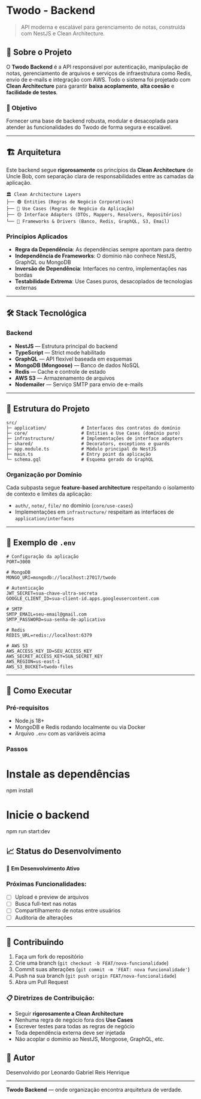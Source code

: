# Twodo - Backend

> API moderna e escalável para gerenciamento de notas, construída com NestJS e Clean Architecture.

## 📖 Sobre o Projeto

O **Twodo Backend** é a API responsável por autenticação, manipulação de notas, gerenciamento de arquivos e serviços de infraestrutura como Redis, envio de e-mails e integração com AWS. Todo o sistema foi projetado com **Clean Architecture** para garantir **baixa acoplamento**, **alta coesão** e **facilidade de testes**.

### 🎯 Objetivo
Fornecer uma base de backend robusta, modular e desacoplada para atender às funcionalidades do Twodo de forma segura e escalável.

---

## 🏗️ Arquitetura

Este backend segue **rigorosamente** os princípios da **Clean Architecture** de Uncle Bob, com separação clara de responsabilidades entre as camadas da aplicação.

```
🏛️ Clean Architecture Layers
├── 🟢 Entities (Regras de Negócio Corporativas)
├── 🔵 Use Cases (Regras de Negócio da Aplicação)
├── 🟡 Interface Adapters (DTOs, Mappers, Resolvers, Repositórios)
└── 🔴 Frameworks & Drivers (Banco, Redis, GraphQL, S3, Email)
```

### Princípios Aplicados
- **Regra da Dependência**: As dependências sempre apontam para dentro
- **Independência de Frameworks**: O domínio não conhece NestJS, GraphQL ou MongoDB
- **Inversão de Dependência**: Interfaces no centro, implementações nas bordas
- **Testabilidade Extrema**: Use Cases puros, desacoplados de tecnologias externas

---

## 🛠️ Stack Tecnológica

### Backend
- **NestJS** — Estrutura principal do backend
- **TypeScript** — Strict mode habilitado
- **GraphQL** — API flexível baseada em esquemas
- **MongoDB (Mongoose)** — Banco de dados NoSQL
- **Redis** — Cache e controle de estado
- **AWS S3** — Armazenamento de arquivos
- **Nodemailer** — Serviço SMTP para envio de e-mails

---

## 📁 Estrutura do Projeto

```
src/
├─ application/             # Interfaces dos contratos do domínio
├─ core/                    # Entities e Use Cases (domínio puro)
├─ infrastructure/          # Implementações de interface adapters
├─ shared/                  # Decorators, exceptions e guards
├─ app.module.ts            # Módulo principal do NestJS
├─ main.ts                  # Entry point da aplicação
└─ schema.gql               # Esquema gerado do GraphQL
```

### Organização por Domínio

Cada subpasta segue **feature-based architecture** respeitando o isolamento de contexto e limites da aplicação:

- `auth/`, `note/`, `file/` no domínio (`core/use-cases`)
- Implementações em `infrastructure/` respeitam as interfaces de `application/interfaces`

---

## 🔐 Exemplo de `.env`

```env
# Configuração da aplicação
PORT=3000

# MongoDB
MONGO_URI=mongodb://localhost:27017/twodo

# Autenticação
JWT_SECRET=sua-chave-ultra-secreta
GOOGLE_CLIENT_ID=sua-client-id.apps.googleusercontent.com

# SMTP
SMTP_EMAIL=seu-email@gmail.com
SMTP_PASSWORD=sua-senha-de-aplicativo

# Redis
REDIS_URL=redis://localhost:6379

# AWS S3
AWS_ACCESS_KEY_ID=SEU_ACCESS_KEY
AWS_SECRET_ACCESS_KEY=SUA_SECRET_KEY
AWS_REGION=us-east-1
AWS_S3_BUCKET=twodo-files
```

---

## 🚀 Como Executar

### Pré-requisitos
- Node.js 18+
- MongoDB e Redis rodando localmente ou via Docker
- Arquivo `.env` com as variáveis acima

### Passos

# Instale as dependências
npm install

# Inicie o backend
npm run start:dev

## 📈 Status do Desenvolvimento

🔄 **Em Desenvolvimento Ativo**

### Próximas Funcionalidades:
- [ ] Upload e preview de arquivos
- [ ] Busca full-text nas notas
- [ ] Compartilhamento de notas entre usuários
- [ ] Auditoria de alterações

---

## 🤝 Contribuindo

1. Faça um fork do repositório
2. Crie uma branch (`git checkout -b FEAT/nova-funcionalidade`)
3. Commit suas alterações (`git commit -m 'FEAT: nova funcionalidade'`)
4. Push na sua branch (`git push origin FEAT/nova-funcionalidade`)
5. Abra um Pull Request

### 📋 Diretrizes de Contribuição:
- Seguir **rigorosamente a Clean Architecture**
- Nenhuma regra de negócio fora dos **Use Cases**
- Escrever testes para todas as regras de negócio
- Toda dependência externa deve ser injetada
- Não acoplar o domínio ao NestJS, Mongoose, GraphQL, etc.

## 👥 Autor

Desenvolvido por Leonardo Gabriel Reis Henrique

---

**Twodo Backend** — onde organização encontra arquitetura de verdade.